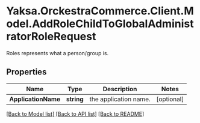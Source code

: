 # Yaksa.OrckestraCommerce.Client.Model.AddRoleChildToGlobalAdministratorRoleRequest
Roles represents what a person/group is.

## Properties

Name | Type | Description | Notes
------------ | ------------- | ------------- | -------------
**ApplicationName** | **string** | the application name. | [optional] 

[[Back to Model list]](../README.md#documentation-for-models) [[Back to API list]](../README.md#documentation-for-api-endpoints) [[Back to README]](../README.md)

